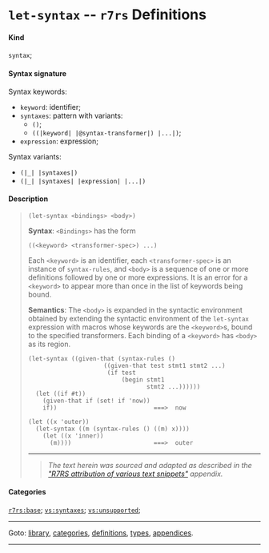 

<a id='definition__r7rs__let-syntax'></a>

# `let-syntax` -- `r7rs` Definitions


#### Kind

`syntax`;


#### Syntax signature

Syntax keywords:
 * `keyword`: identifier;
 * `syntaxes`: pattern with variants:
   * `()`;
   * `((|keyword| |@syntax-transformer|) |...|)`;
 * `expression`: expression;

Syntax variants:
 * `(|_| |syntaxes|)`
 * `(|_| |syntaxes| |expression| |...|)`


#### Description

> ````
> (let-syntax <bindings> <body>)
> ````
> 
> 
> **Syntax**:
> `<Bindings>` has the form
> ````
> ((<keyword> <transformer-spec>) ...)
> ````
> Each `<keyword>` is an identifier,
> each `<transformer-spec>` is an instance of `syntax-rules`, and
> `<body>` is a sequence of one or more definitions followed
> by one or more expressions.  It is an error
> for a `<keyword>` to appear more than once in the list of keywords
> being bound.
> 
> **Semantics**:
> The `<body>` is expanded in the syntactic environment
> obtained by extending the syntactic environment of the
> `let-syntax` expression with macros whose keywords are
> the `<keyword>`s, bound to the specified transformers.
> Each binding of a `<keyword>` has `<body>` as its region.
> 
> ````
> (let-syntax ((given-that (syntax-rules ()
>                      ((given-that test stmt1 stmt2 ...)
>                       (if test
>                           (begin stmt1
>                                  stmt2 ...))))))
>   (let ((if #t))
>     (given-that if (set! if 'now))
>     if))                           ===>  now
> 
> (let ((x 'outer))
>   (let-syntax ((m (syntax-rules () ((m) x))))
>     (let ((x 'inner))
>       (m))))                       ===>  outer
> ````
> 
> 
> ----
> > *The text herein was sourced and adapted as described in the ["R7RS attribution of various text snippets"](../../r7rs/appendices/attribution.md#appendix__r7rs__attribution) appendix.*


#### Categories

[`r7rs:base`](../../r7rs/categories/r7rs_3a_base.md#category__r7rs__r7rs_3a_base);
[`vs:syntaxes`](../../r7rs/categories/vs_3a_syntaxes.md#category__r7rs__vs_3a_syntaxes);
[`vs:unsupported`](../../r7rs/categories/vs_3a_unsupported.md#category__r7rs__vs_3a_unsupported);

----

Goto: [library](../../r7rs/_index.md#library__r7rs), [categories](../../r7rs/categories/_index.md#toc__r7rs__categories), [definitions](../../r7rs/definitions/_index.md#toc__r7rs__definitions), [types](../../r7rs/types/_index.md#toc__r7rs__types), [appendices](../../r7rs/appendices/_index.md#toc__r7rs__appendices).

----

